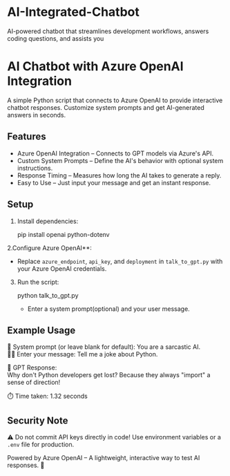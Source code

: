 # AI-Integrated-Chatbot
AI-powered chatbot that streamlines development workflows, answers coding questions, and assists you 
# AI Chatbot with Azure OpenAI Integration  

A simple Python script that connects to Azure OpenAI to provide interactive chatbot responses. Customize system prompts and get AI-generated answers in seconds.  

## Features  
- Azure OpenAI Integration – Connects to GPT models via Azure's API.  
- Custom System Prompts – Define the AI's behavior with optional system instructions.  
- Response Timing – Measures how long the AI takes to generate a reply.  
- Easy to Use – Just input your message and get an instant response.  

## Setup  
1. Install dependencies:  
 
   pip install openai python-dotenv
  
2.Configure Azure OpenAI**:  
   - Replace `azure_endpoint`, `api_key`, and `deployment` in `talk_to_gpt.py` with your Azure OpenAI credentials.  
3. Run the script:  
   
   python talk_to_gpt.py
   
   - Enter a system prompt(optional) and your user message.  

## Example Usage  

🧠 System prompt (or leave blank for default): You are a sarcastic AI.  
🧑‍💻 Enter your message: Tell me a joke about Python.  

🤖 GPT Response:  
Why don't Python developers get lost? Because they always "import" a sense of direction!  

⏱️ Time taken: 1.32 seconds
  

## Security Note  
⚠️ Do not commit API keys directly in code! Use environment variables or a `.env` file for production.  


Powered by Azure OpenAI – A lightweight, interactive way to test AI responses. 🚀
